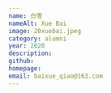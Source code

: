 ```yaml
---
name: 白雪
nameAlt: Xue Bai
image: 20xuebai.jpeg
category: alumni
year: 2020
description:
github:
homepage:
email: baixue_qiao@163.com
---
```


